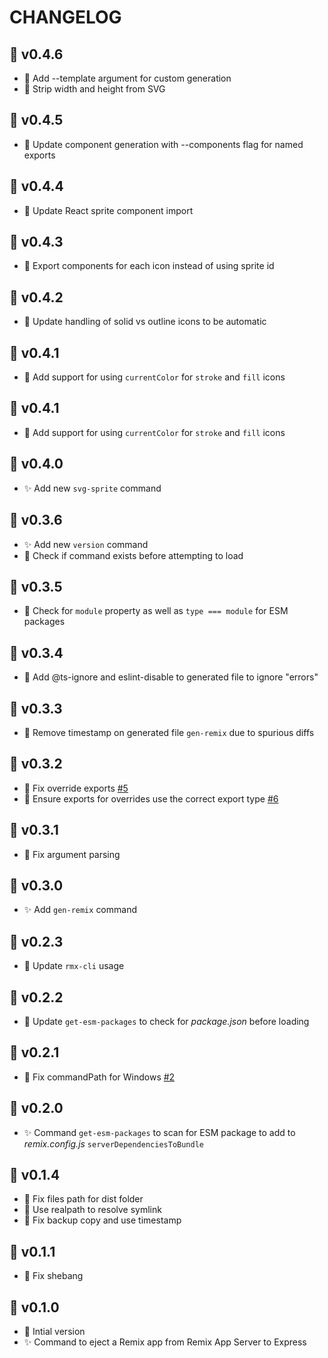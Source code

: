 # CHANGELOG

## 🚀 v0.4.6

- 🔨 Add --template argument for custom generation
- 🔨 Strip width and height from SVG

## 🚀 v0.4.5

- 🔨 Update component generation with --components flag for named exports

## 🚀 v0.4.4

- 🔨 Update React sprite component import

## 🚀 v0.4.3

- 🔨 Export components for each icon instead of using sprite id

## 🚀 v0.4.2

- 🔨 Update handling of solid vs outline icons to be automatic

## 🚀 v0.4.1

- 🔨 Add support for using `currentColor` for `stroke` and `fill` icons

## 🚀 v0.4.1

- 🔨 Add support for using `currentColor` for `stroke` and `fill` icons

## 🚀 v0.4.0

- ✨ Add new `svg-sprite` command

## 🚀 v0.3.6

- ✨ Add new `version` command
- 🐛 Check if command exists before attempting to load

## 🚀 v0.3.5

- 🔨 Check for `module` property as well as `type === module` for ESM packages

## 🚀 v0.3.4

- 🔨 Add @ts-ignore and eslint-disable to generated file to ignore "errors"

## 🚀 v0.3.3

- 🔨 Remove timestamp on generated file `gen-remix` due to spurious diffs

## 🚀 v0.3.2

- 🐛 Fix override exports [#5](https://github.com/kiliman/rmx-cli/issues/5)
- 🐛 Ensure exports for overrides use the correct export type [#6](https://github.com/kiliman/rmx-cli/issues/6)

## 🚀 v0.3.1

- 🐛 Fix argument parsing

## 🚀 v0.3.0

- ✨ Add `gen-remix` command

## 🚀 v0.2.3

- 🔨 Update `rmx-cli` usage

## 🚀 v0.2.2

- 🐛 Update `get-esm-packages` to check for _package.json_ before loading

## 🚀 v0.2.1

- 🐛 Fix commandPath for Windows [#2](https://github.com/kiliman/rmx-cli/issues/2)

## 🚀 v0.2.0

- ✨ Command `get-esm-packages` to scan for ESM package to add to
  _remix.config.js_ `serverDependenciesToBundle`

## 🚀 v0.1.4

- 🐛 Fix files path for dist folder
- 🔨 Use realpath to resolve symlink
- 🐛 Fix backup copy and use timestamp

## 🚀 v0.1.1

- 🐛 Fix shebang

## 🚀 v0.1.0

- 🎉 Intial version
- ✨ Command to eject a Remix app from Remix App Server to Express

